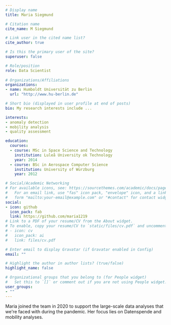 ```yaml
---
# Display name
title: Maria Siegmund

# Citation name
cite_name: M Siegmund

# Link user in the cited name list?
cite_author: true

# Is this the primary user of the site?
superuser: false

# Role/position
role: Data Scientist
 
# Organizations/Affiliations
organizations:
- name: Humboldt Universität zu Berlin
  url: "http://www.hu-berlin.de"

# Short bio (displayed in user profile at end of posts)
bio: My research interests include ...

interests:
- anomaly detection
- mobility analysis
- quality assessment

education:
  courses:
  - course: MSc in Space Science and Technology
    institution: Luleå University ok Technology
    year: 2014
  - course: BSc in Aerospace Computer Science
    institution: University of Würzburg
    year: 2012

# Social/Academic Networking
# For available icons, see: https://sourcethemes.com/academic/docs/page-builder/#icons
#   For an email link, use "fas" icon pack, "envelope" icon, and a link in the
#   form "mailto:your-email@example.com" or "#contact" for contact widget.
social:
- icon: github
  icon_pack: fab
  link: https://github.com/maria1219
# Link to a PDF of your resume/CV from the About widget.
# To enable, copy your resume/CV to `static/files/cv.pdf` and uncomment the lines below.
# - icon: cv
#   icon_pack: ai
#   link: files/cv.pdf

# Enter email to display Gravatar (if Gravatar enabled in Config)
email: ""

# Highlight the author in author lists? (true/false)
highlight_name: false

# Organizational groups that you belong to (for People widget)
#   Set this to `[]` or comment out if you are not using People widget.
user_groups:
- ""
---
```


Maria joined the team in 2020 to support the large-scale data analyses that we're faced with during the pandemic. Her focus lies on Datenspende and mobility analyses.
